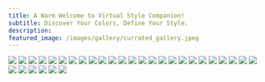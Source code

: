 ```yaml
---
title: A Warm Welcome to Virtual Style Companion!
subtitle: Discover Your Colors, Define Your Style.
description: 
featured_image: /images/gallery/currated_gallery.jpeg
---
```


<div class="gallery" data-columns="3">
	<img src="/images/gallery/1.jpg">
	<img src="/images/gallery/2.jpg">
	<img src="/images/gallery/3.jpg">
	<img src="/images/gallery/4.jpg">
    <img src="/images/gallery/5.jpg">
	<img src="/images/gallery/6.jpg">
	<img src="/images/gallery/7.jpg">
	<img src="/images/gallery/8.jpg">
    <img src="/images/gallery/9.jpg">
	<img src="/images/gallery/10.jpg">
	<img src="/images/gallery/11.jpg">
	<img src="/images/gallery/12.jpg">
    <img src="/images/gallery/13.jpg">
	<img src="/images/gallery/14.jpg">
	<img src="/images/gallery/15.jpg">
	<img src="/images/gallery/16.jpg">
    <img src="/images/gallery/17.jpg">
    <img src="/images/gallery/18.jpg">
    <img src="/images/gallery/19.jpg">
    <img src="/images/gallery/20.jpg">
    <img src="/images/gallery/21.jpg">
    <img src="/images/gallery/22.jpg">
    <img src="/images/gallery/23.jpg">
    <img src="/images/gallery/24.jpg">
    <img src="/images/gallery/25.jpg">
    <img src="/images/gallery/26.jpg">
    <img src="/images/gallery/27.jpg">
    <img src="/images/gallery/28.jpg">
    <img src="/images/gallery/29.jpg">
    <img src="/images/gallery/30.jpg">
    <img src="/images/gallery/31.jpg">
</div>


